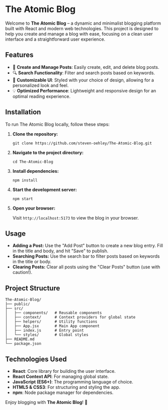 # The Atomic Blog

Welcome to **The Atomic Blog** – a dynamic and minimalist blogging platform built with React and modern web technologies. This project is designed to help you create and manage a blog with ease, focusing on a clean user interface and a straightforward user experience.

## Features

- 📝 **Create and Manage Posts**: Easily create, edit, and delete blog posts.
- 🔍 **Search Functionality**: Filter and search posts based on keywords.
- 🎨 **Customizable UI**: Styled with your choice of design, allowing for a personalized look and feel.
- 💡 **Optimized Performance**: Lightweight and responsive design for an optimal reading experience.

## Installation

To run The Atomic Blog locally, follow these steps:

1. **Clone the repository:**

   ```
   git clone https://github.com/steven-oehley/The-Atomic-Blog.git
   ```

2. **Navigate to the project directory:**

   ```
   cd The-Atomic-Blog
   ```

3. **Install dependencies:**

   ```
   npm install
   ```

4. **Start the development server:**

   ```
   npm start
   ```

5. **Open your browser:**

   Visit `http://localhost:5173` to view the blog in your browser.

## Usage

- **Adding a Post:** Use the "Add Post" button to create a new blog entry. Fill in the title and body, and hit "Save" to publish.
- **Searching Posts:** Use the search bar to filter posts based on keywords in the title or body.
- **Clearing Posts:** Clear all posts using the "Clear Posts" button (use with caution!).

## Project Structure

```
The-Atomic-Blog/
├── public/
├── src/
│   ├── components/   # Reusable components
│   ├── context/      # Context providers for global state
│   ├── helpers/      # Utility functions
│   ├── App.jsx       # Main App component
│   ├── index.js      # Entry point
│   └── styles/       # Global styles
├── README.md
└── package.json
```

## Technologies Used

- **React**: Core library for building the user interface.
- **React Context API**: For managing global state.
- **JavaScript (ES6+)**: The programming language of choice.
- **HTML5 & CSS3**: For structuring and styling the app.
- **npm**: Node package manager for dependencies.

Enjoy blogging with **The Atomic Blog**! 🚀
